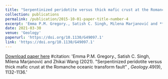 ```yaml
---
title: "Serpentinized peridotite versus thick mafic crust at the Romanche oceanic transform fault"
collection: publications
permalink: /publication/2015-10-01-paper-title-number-4
excerpt: 'Emma P.M. Gregory., Satish C. Singh, Milena Marjanović and **Zhikai Wang**'
date: 2021-03-30
venue: 'Geology'
paperurl: 'https://doi.org/10.1130/G49097.1'
link: 'https://doi.org/10.1130/G49097.1'
---
```

[Download paper here](https://doi.org/10.1130/G49097.1)
#citation: 'Emma P.M. Gregory., Satish C. Singh, Milena Marjanović and Zhikai Wang (2021). &quot;Serpentinized peridotite versus thick mafic crust at the Romanche oceanic transform fault&quot; <i>, Geology</i>.49(9), 1132-1136.'
